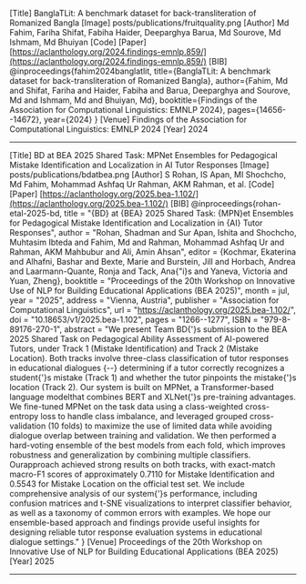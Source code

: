 [Title]
BanglaTLit: A benchmark dataset for back-transliteration of Romanized Bangla
[Image]
posts/publications/fruitquality.png
[Author]
Md Fahim, Fariha Shifat, Fabiha Haider, Deeparghya Barua, Md Sourove, Md Ishmam, Md Bhuiyan
[Code]
[Paper]
[https://aclanthology.org/2024.findings-emnlp.859/](https://aclanthology.org/2024.findings-emnlp.859/)
[BIB]
@inproceedings{fahim2024banglatlit,
  title={BanglaTLit: A benchmark dataset for back-transliteration of Romanized Bangla},
  author={Fahim, Md and Shifat, Fariha and Haider, Fabiha and Barua, Deeparghya and Sourove, Md and Ishmam, Md and Bhuiyan, Md},
  booktitle={Findings of the Association for Computational Linguistics: EMNLP 2024},
  pages={14656--14672},
  year={2024}
}
[Venue]
Findings of the Association for Computational Linguistics: EMNLP 2024
[Year]
2024

---

[Title]
BD at BEA 2025 Shared Task: MPNet Ensembles for Pedagogical Mistake Identification and Localization in AI Tutor Responses
[Image]
posts/publications/bdatbea.png
[Author]
S Rohan, IS Apan, MI Shochcho, Md Fahim, Mohammad Ashfaq Ur Rahman, AKM Rahman, et al.
[Code]
[Paper]
[https://aclanthology.org/2025.bea-1.102/](https://aclanthology.org/2025.bea-1.102/)
[BIB]
@inproceedings{rohan-etal-2025-bd,
title = "{BD} at {BEA} 2025 Shared Task: {MPN}et Ensembles for Pedagogical Mistake Identification and Localization in {AI} Tutor Responses",
author = "Rohan, Shadman and
Sur Apan, Ishita and
Shochcho, Muhtasim Ibteda and
Fahim, Md and
Rahman, Mohammad Ashfaq Ur and
Rahman, AKM Mahbubur and
Ali, Amin Ahsan",
editor = {Kochmar, Ekaterina and
Alhafni, Bashar and
Bexte, Marie and
Burstein, Jill and
Horbach, Andrea and
Laarmann-Quante, Ronja and
Tack, Ana{\"i}s and
Yaneva, Victoria and
Yuan, Zheng},
booktitle = "Proceedings of the 20th Workshop on Innovative Use of NLP for Building Educational Applications (BEA 2025)",
month = jul,
year = "2025",
address = "Vienna, Austria",
publisher = "Association for Computational Linguistics",
url = "https://aclanthology.org/2025.bea-1.102/",
doi = "10.18653/v1/2025.bea-1.102",
pages = "1266--1277",
ISBN = "979-8-89176-270-1",
abstract = "We present Team BD{'}s submission to the BEA 2025 Shared Task on Pedagogical Ability Assessment of AI-powered Tutors, under Track 1 (Mistake Identification) and Track 2 (Mistake Location). Both tracks involve three-class classification of tutor responses in educational dialogues {--} determining if a tutor correctly recognizes a student{'}s mistake (Track 1) and whether the tutor pinpoints the mistake{'}s location (Track 2). Our system is built on MPNet, a Transformer-based language modelthat combines BERT and XLNet{'}s pre-training advantages. We fine-tuned MPNet on the task data using a class-weighted cross-entropy loss to handle class imbalance, and leveraged grouped cross-validation (10 folds) to maximize the use of limited data while avoiding dialogue overlap between training and validation. We then performed a hard-voting ensemble of the best models from each fold, which improves robustness and generalization by combining multiple classifiers. Ourapproach achieved strong results on both tracks, with exact-match macro-F1 scores of approximately 0.7110 for Mistake Identification and 0.5543 for Mistake Location on the official test set. We include comprehensive analysis of our system{'}s performance, including confusion matrices and t-SNE visualizations to interpret classifier behavior, as well as a taxonomy of common errors with examples. We hope our ensemble-based approach and findings provide useful insights for designing reliable tutor response evaluation systems in educational dialogue settings."
}
[Venue]
Proceedings of the 20th Workshop on Innovative Use of NLP for Building Educational Applications (BEA 2025)
[Year]
2025

---
